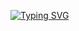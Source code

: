 [![Typing SVG](https://readme-typing-svg.herokuapp.com?color=%ff82dc&lines=я+хачю+питсы)](https://git.io/typing-svg)
